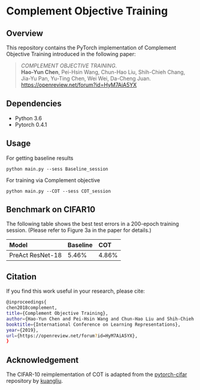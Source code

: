 # Complement Objective Training


## Overview

This repository contains the PyTorch implementation of Complement Objective Training introduced in the following paper:

> _COMPLEMENT OBJECTIVE TRAINING_. <br>
**Hao-Yun Chen**, Pei-Hsin Wang, Chun-Hao Liu, Shih-Chieh Chang, Jia-Yu Pan, Yu-Ting Chen, Wei Wei, Da-Cheng Juan. <br> <https://openreview.net/forum?id=HyM7AiA5YX>

<!--## Introduction
Learning with a primary objective, such as softmax cross entropy for classification and sequence generation, has been the norm for training deep neural networks for years. Although being a widely-adopted approach, using cross entropy as the primary objective exploits mostly the information from the ground-truth class for maximizing data likelihood, and largely ignores information from the complement (incorrect) classes. We argue that, in addition to the primary objective, training also using a complement objective that leverages information from the complement classes can be effective in improving model performance. This motivates us to study a new training paradigm that maximizes the likelihood of the ground-truth class while neutralizing the probabilities of the complement classes.
-->

## Dependencies

* Python 3.6 
* Pytorch 0.4.1


## Usage
For getting baseline results
	
	python main.py --sess Baseline_session
	
For training via Complement objective

	python main.py --COT --sess COT_session


## Benchmark on CIFAR10

The following table shows the best test errors in a 200-epoch training session. (Please refer to Figure 3a in the paper for details.)

| Model              | Baseline  | COT |
|:-------------------|:---------------------|:---------------------|
| PreAct ResNet-18                |               5.46%  |               4.86%  |


## Citation
If you find this work useful in your research, please cite:
```bash
@inproceedings{
chen2018complement,
title={Complement Objective Training},
author={Hao-Yun Chen and Pei-Hsin Wang and Chun-Hao Liu and Shih-Chieh Chang and Jia-Yu Pan and Yu-Ting Chen and Wei Wei and Da-Cheng Juan},
booktitle={International Conference on Learning Representations},
year={2019},
url={https://openreview.net/forum?id=HyM7AiA5YX},
}
```

## Acknowledgement
The CIFAR-10 reimplementation of COT is adapted from the [pytorch-cifar](https://github.com/kuangliu/pytorch-cifar) repository by [kuangliu](https://github.com/kuangliu).

